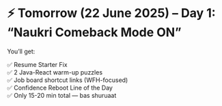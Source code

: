 # ⚡ Tomorrow (22 June 2025) – Day 1: “Naukri Comeback Mode ON”

You’ll get:

✅ Resume Starter Fix  
✅ 2 Java-React warm-up puzzles  
✅ Job board shortcut links (WFH-focused)  
✅ Confidence Reboot Line of the Day  
✅ Only 15-20 min total — bas shuruaat  
